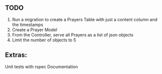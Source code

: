 ## TODO
1. Run a migration to create a Prayers Table with just a content column and the timestamps
2. Create a Prayer Model
3. From the Controller, serve all Prayers as a list of json objects
4. Limit the number of objects to 5



## Extras:
Unit tests with rspec
Documentation